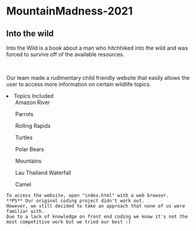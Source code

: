 # MountainMadness-2021
<html>
<head>

</head>
<body onload = "write()">
<div class="container">
<div class="main">
	<h2>Into the wild</h2>
	<p>Into the Wild is a book about a man who hitchhiked into the wild and was forced to survive off of the available resources. </p>
	</br>
	<p>Our team made a rudimentary child friendly website that easily allows the user to access more information on certain wildlife topics.</p>
	<li>Topics Included
		<ul>Amazon River</ul>
		<ul>Parrots</ul>
		<ul>Rolling Rapids</ul>
		<ul>Turtles</ul>
		<ul>Polar Bears</ul>
		<ul>Mountains</ul>
		<ul>Lau Thailand Waterfall	</ul>
        <ul>Camel	</ul>
		</li>

	To access the website, open "index.html" with a web browser. 
    **PS** Our original coding project didn't work out. 
	However, we still decided to take an approach that none of us were familiar with.
	Due to a lack of knowledge on front end coding we know it's not the most competitive work but we tried our best :)
	

</div>
</div>
</body>
</html>
